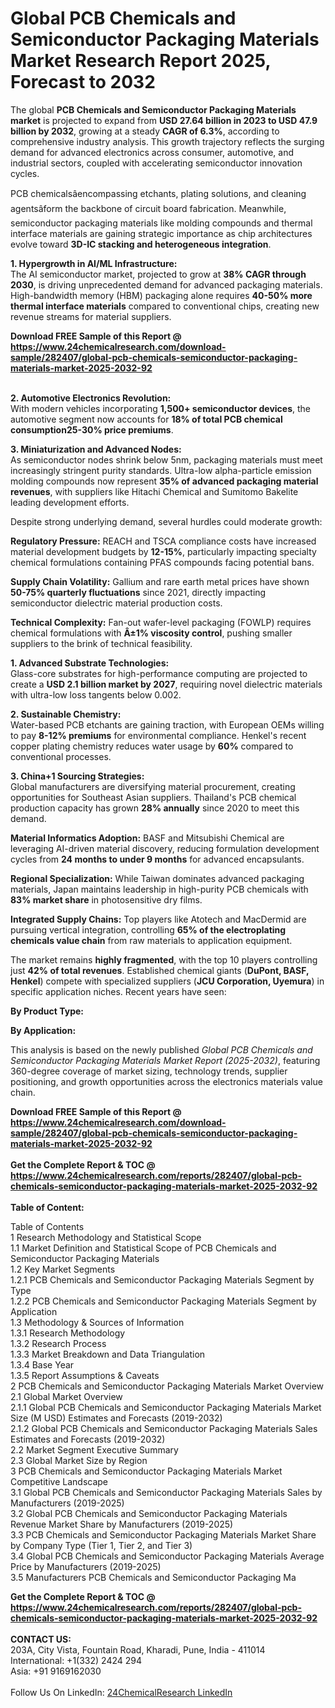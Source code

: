 <h1>Global PCB Chemicals and Semiconductor Packaging Materials Market Research Report 2025, Forecast to 2032</h1><p>The global <strong>PCB Chemicals and Semiconductor Packaging Materials market</strong> is projected to expand from <strong>USD 27.64 billion in 2023 to USD 47.9 billion by 2032</strong>, growing at a steady <strong>CAGR of 6.3%</strong>, according to comprehensive industry analysis. This growth trajectory reflects the surging demand for advanced electronics across consumer, automotive, and industrial sectors, coupled with accelerating semiconductor innovation cycles.</p><p>PCB chemicalsâencompassing etchants, plating solutions, and cleaning agentsâform the backbone of circuit board fabrication. Meanwhile, semiconductor packaging materials like molding compounds and thermal interface materials are gaining strategic importance as chip architectures evolve toward <strong>3D-IC stacking and heterogeneous integration</strong>.</p><p><strong>1. Hypergrowth in AI/ML Infrastructure:</strong><br>
The AI semiconductor market, projected to grow at <strong>38% CAGR through 2030</strong>, is driving unprecedented demand for advanced packaging materials. High-bandwidth memory (HBM) packaging alone requires <strong>40-50% more thermal interface materials</strong> compared to conventional chips, creating new revenue streams for material suppliers.</p><div><b>Download FREE Sample of this Report @ 
            <a href="https://www.24chemicalresearch.com/download-sample/282407/global-pcb-chemicals-semiconductor-packaging-materials-market-2025-2032-92">
            https://www.24chemicalresearch.com/download-sample/282407/global-pcb-chemicals-semiconductor-packaging-materials-market-2025-2032-92</a></b></div><br><p><strong>2. Automotive Electronics Revolution:</strong><br>
With modern vehicles incorporating <strong>1,500+ semiconductor devices</strong>, the automotive segment now accounts for <strong>18% of total PCB chemical consumption25-30% price premiums</strong>.</p><p><strong>3. Miniaturization and Advanced Nodes:</strong><br>
As semiconductor nodes shrink below 5nm, packaging materials must meet increasingly stringent purity standards. Ultra-low alpha-particle emission molding compounds now represent <strong>35% of advanced packaging material revenues</strong>, with suppliers like Hitachi Chemical and Sumitomo Bakelite leading development efforts.</p><p>Despite strong underlying demand, several hurdles could moderate growth:</p><p><strong>Regulatory Pressure:</strong> REACH and TSCA compliance costs have increased material development budgets by <strong>12-15%</strong>, particularly impacting specialty chemical formulations containing PFAS compounds facing potential bans.</p><p><strong>Supply Chain Volatility:</strong> Gallium and rare earth metal prices have shown <strong>50-75% quarterly fluctuations</strong> since 2021, directly impacting semiconductor dielectric material production costs.</p><p><strong>Technical Complexity:</strong> Fan-out wafer-level packaging (FOWLP) requires chemical formulations with <strong>Â±1% viscosity control</strong>, pushing smaller suppliers to the brink of technical feasibility.</p><p><strong>1. Advanced Substrate Technologies:</strong><br>
Glass-core substrates for high-performance computing are projected to create a <strong>USD 2.1 billion market by 2027</strong>, requiring novel dielectric materials with ultra-low loss tangents below 0.002.</p><p><strong>2. Sustainable Chemistry:</strong><br>
Water-based PCB etchants are gaining traction, with European OEMs willing to pay <strong>8-12% premiums</strong> for environmental compliance. Henkel's recent copper plating chemistry reduces water usage by <strong>60%</strong> compared to conventional processes.</p><p><strong>3. China+1 Sourcing Strategies:</strong><br>
Global manufacturers are diversifying material procurement, creating opportunities for Southeast Asian suppliers. Thailand's PCB chemical production capacity has grown <strong>28% annually</strong> since 2020 to meet this demand.</p><p><strong>Material Informatics Adoption:</strong> BASF and Mitsubishi Chemical are leveraging AI-driven material discovery, reducing formulation development cycles from <strong>24 months to under 9 months</strong> for advanced encapsulants.</p><p><strong>Regional Specialization:</strong> While Taiwan dominates advanced packaging materials, Japan maintains leadership in high-purity PCB chemicals with <strong>83% market share</strong> in photosensitive dry films.</p><p><strong>Integrated Supply Chains:</strong> Top players like Atotech and MacDermid are pursuing vertical integration, controlling <strong>65% of the electroplating chemicals value chain</strong> from raw materials to application equipment.</p><p>The market remains <strong>highly fragmented</strong>, with the top 10 players controlling just <strong>42% of total revenues</strong>. Established chemical giants (<strong>DuPont, BASF, Henkel</strong>) compete with specialized suppliers (<strong>JCU Corporation, Uyemura</strong>) in specific application niches. Recent years have seen:</p><p><strong>By Product Type:</strong></p><p><strong>By Application:</strong></p><p>This analysis is based on the newly published <em>Global PCB Chemicals and Semiconductor Packaging Materials Market Report (2025-2032)</em>, featuring 360-degree coverage of market sizing, technology trends, supplier positioning, and growth opportunities across the electronics materials value chain.</p><div><b>Download FREE Sample of this Report @ 
            <a href="https://www.24chemicalresearch.com/download-sample/282407/global-pcb-chemicals-semiconductor-packaging-materials-market-2025-2032-92">
            https://www.24chemicalresearch.com/download-sample/282407/global-pcb-chemicals-semiconductor-packaging-materials-market-2025-2032-92</a></b></div><br><div><b>Get the Complete Report & TOC @ 
            <a href="https://www.24chemicalresearch.com/reports/282407/global-pcb-chemicals-semiconductor-packaging-materials-market-2025-2032-92">
            https://www.24chemicalresearch.com/reports/282407/global-pcb-chemicals-semiconductor-packaging-materials-market-2025-2032-92</a></b></div><br>
            <b>Table of Content:</b><p>Table of Contents<br />
1 Research Methodology and Statistical Scope<br />
1.1 Market Definition and Statistical Scope of PCB Chemicals and Semiconductor Packaging Materials<br />
1.2 Key Market Segments<br />
1.2.1 PCB Chemicals and Semiconductor Packaging Materials Segment by Type<br />
1.2.2 PCB Chemicals and Semiconductor Packaging Materials Segment by Application<br />
1.3 Methodology & Sources of Information<br />
1.3.1 Research Methodology<br />
1.3.2 Research Process<br />
1.3.3 Market Breakdown and Data Triangulation<br />
1.3.4 Base Year<br />
1.3.5 Report Assumptions & Caveats<br />
2 PCB Chemicals and Semiconductor Packaging Materials Market Overview<br />
2.1 Global Market Overview<br />
2.1.1 Global PCB Chemicals and Semiconductor Packaging Materials Market Size (M USD) Estimates and Forecasts (2019-2032)<br />
2.1.2 Global PCB Chemicals and Semiconductor Packaging Materials Sales Estimates and Forecasts (2019-2032)<br />
2.2 Market Segment Executive Summary<br />
2.3 Global Market Size by Region<br />
3 PCB Chemicals and Semiconductor Packaging Materials Market Competitive Landscape<br />
3.1 Global PCB Chemicals and Semiconductor Packaging Materials Sales by Manufacturers (2019-2025)<br />
3.2 Global PCB Chemicals and Semiconductor Packaging Materials Revenue Market Share by Manufacturers (2019-2025)<br />
3.3 PCB Chemicals and Semiconductor Packaging Materials Market Share by Company Type (Tier 1, Tier 2, and Tier 3)<br />
3.4 Global PCB Chemicals and Semiconductor Packaging Materials Average Price by Manufacturers (2019-2025)<br />
3.5 Manufacturers PCB Chemicals and Semiconductor Packaging Ma</p><div><b>Get the Complete Report & TOC @ 
            <a href="https://www.24chemicalresearch.com/reports/282407/global-pcb-chemicals-semiconductor-packaging-materials-market-2025-2032-92">
            https://www.24chemicalresearch.com/reports/282407/global-pcb-chemicals-semiconductor-packaging-materials-market-2025-2032-92</a></b></div><br><b>CONTACT US:</b><br>
            203A, City Vista, Fountain Road, Kharadi, Pune, India - 411014<br>
            International: +1(332) 2424 294<br>
            Asia: +91 9169162030 <br><br>
            Follow Us On LinkedIn: <a href="https://www.linkedin.com/company/24chemicalresearch/">24ChemicalResearch LinkedIn</a>